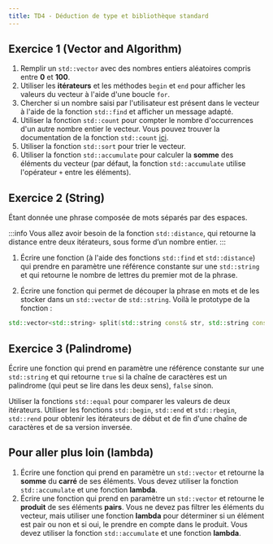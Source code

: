 ```yaml
---
title: TD4 - Déduction de type et bibliothèque standard
---
```


## Exercice 1 (Vector and Algorithm)

1. Remplir un `std::vector` avec des nombres entiers aléatoires compris entre **0** et **100**.
2. Utiliser les **itérateurs** et les méthodes `begin` et `end` pour afficher les valeurs du vecteur à l'aide d'une boucle `for`.
3. Chercher si un nombre saisi par l'utilisateur est présent dans le vecteur à l'aide de la fonction `std::find` et afficher un message
   adapté.
4. Utiliser la fonction `std::count` pour compter le nombre d'occurrences d'un autre nombre entier le vecteur.
Vous pouvez trouver la documentation de la fonction `std::count` [ici](https://en.cppreference.com/w/cpp/algorithm/count).
5. Utiliser la fonction `std::sort` pour trier le vecteur.
6. Utiliser la fonction `std::accumulate` pour calculer la **somme** des éléments du vecteur (par défaut, la fonction `std::accumulate` utilise l'opérateur `+` entre les éléments).

## Exercice 2 (String)

Étant donnée une phrase composée de mots séparés par des espaces.

:::info
Vous allez avoir besoin de la fonction `std::distance`, qui retourne la distance entre deux itérateurs, sous forme d’un nombre entier.
:::

1. Écrire une fonction (à l'aide des fonctions `std::find` et `std::distance`) qui prendre en paramètre une référence constante sur une `std::string` et qui retourne le nombre de lettres du premier mot de la phrase.

2. Écrire une fonction qui permet de découper la phrase en mots et de les stocker dans un `std::vector` de `std::string`.
Voilà le prototype de la fonction :

```cpp
std::vector<std::string> split(std::string const& str, std::string const& delimiter = " ");
```

## Exercice 3 (Palindrome)

Écrire une fonction qui prend en paramètre une référence constante sur une `std::string` et qui retourne `true` si la chaîne de caractères est un palindrome (qui peut se lire dans les deux sens), `false` sinon.

Utiliser la fonctions `std::equal` pour comparer les valeurs de deux itérateurs.
Utiliser les fonctions `std::begin`, `std::end`  et `std::rbegin`, `std::rend` pour obtenir les itérateurs de début et de fin d'une chaîne de caractères et de sa version inversée.

## Pour aller plus loin (lambda)

1. Écrire une fonction qui prend en paramètre un `std::vector` et retourne la **somme** du **carré** de ses éléments. Vous devez utiliser la fonction `std::accumulate` et une fonction **lambda**.
2. Écrire une fonction qui prend en paramètre un `std::vector` et retourne le **produit** de ses éléments **pairs**. Vous ne devez pas filtrer les éléments du vecteur, mais utiliser une fonction **lambda** pour déterminer si un élément est pair ou non et si oui, le prendre en compte dans le produit. Vous devez utiliser la fonction `std::accumulate` et une fonction **lambda**.